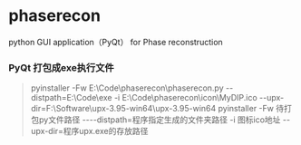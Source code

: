 # phaserecon
python GUI application（PyQt） for Phase reconstruction

### PyQt 打包成exe执行文件
> pyinstaller -Fw E:\Code\phaserecon\phaserecon.py --distpath=E:\Code\exe -i E:\Code\phaserecon\icon\MyDIP.ico --upx-dir=F:\Software\upx-3.95-win64\upx-3.95-win64
> pyinstaller -Fw 待打包py文件路径  ----distpath=程序指定生成的文件夹路径  -i  图标ico地址  --upx-dir=程序upx.exe的存放路径
